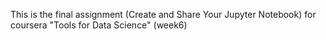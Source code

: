 This is the final assignment (Create and Share Your Jupyter Notebook) for coursera "Tools for Data Science" (week6)
